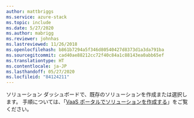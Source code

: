 ```yaml
---
author: mattbriggs
ms.service: azure-stack
ms.topic: include
ms.date: 5/27/2020
ms.author: mabrigg
ms.reviewer: johnhas
ms.lastreviewed: 11/26/2018
ms.openlocfilehash: b861b7294a5f346d80540427d8373d1a3da791ba
ms.sourcegitcommit: cad40ae88212cc72f40c84a1c88143ea0abb65ef
ms.translationtype: HT
ms.contentlocale: ja-JP
ms.lasthandoff: 05/27/2020
ms.locfileid: "84124211"
---
```

ソリューション ダッシュボードで、既存のソリューションを作成または選択します。 手順については、「[VaaS ポータルでソリューションを作成する](../azure-stack-vaas-key-concepts.md#create-a-solution-in-the-azure-stack-hub-validation-portal)」をご覧ください。